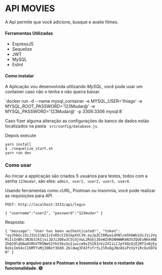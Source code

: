 # API MOVIES

A Api permite que você adicione, busque e avalie filmes.

#### Ferramentas Utilizadas

 - ExpressJS
 - Sequelize
 - JWT
 - MySQL
 - Eslint

 
#### Como instalar

A Aplicação vou desenvolvida utilizando *MySQL*, você pode usar um container caso não o tenha e não queira baixar.

´docker run -d --name mysql_container -e MYSQL_USER='thiago' -e MYSQL_ROOT_PASSWORD='123Mudar@' -e MYSQL_PASSWORD='123Mudar@' -p 3306:3306 mysql:8´

Caso fizer alguma alteração as configurações do banco de dados estão localizados na pasta ``` src/config/database.js```.

Depois execute 

```
yarn install
$ ./sequelize_start.sh
yarn run dev
```

### Como usar

Ao iniciar a applicação são criados 5 usuários para testes, todos com a senha `123mudar`, são eles: `admin, user1, user2, user3, user4`.

Usando ferramentas como cURL, Postman ou Insomnia, você pode realizar as requisições para API

`POST: http://localhost:3333/api/login`

`{
	"username":"user2",
	"password":"123mudar"
}`

Resposta: 

`{
  "message": "User has been authenticated!",
  "token": "eyJhbGciOiJIUzI1NiIsInR5cCI6IkpXVCJ9.eyJpZCI6MywidXNlcm5hbWUiOiJ1c2VyMiIsInBhc3N3b3JkIjoiJDJiJDEwJC5CdjVwL2RobjZ6eWZnM3NHWWR4N3VZQUEvNkk4NEZhQ29ldGNaOVRhVTR5Nm52YkV3bzUuIiwicm9sZSI6InVzZXIiLCJpYXQiOjE2MTIxNjEyNzksImV4cCI6MTYxMjI0NzY3OX0.2bldwg3FA3fsfrtL2lRxQgJNzASsPzVyYiRcOuSO7eM"
}`

#### Importe o arquivo para o Postman e Insomnia e teste o restante das funcionalidade. :smile:	
